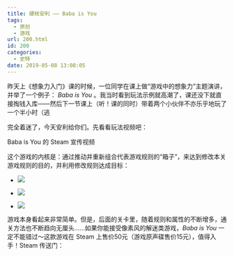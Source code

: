 ```yaml
---
title: 硬核安利 —— Baba is You
tags:
  - 原创
  - 游戏
url: 200.html
id: 200
categories:
  - 史特
date: 2019-05-08 13:08:05
---
```


昨天上《想象力入门》课的时候，一位同学在课上做“游戏中的想象力”主题演讲，并举了一个例子： _Baba is You_ 。我当时看到玩法示例就高潮了，课还没下就直接掏钱入库——然后下一节课上（听！课的同时）带着两个小伙伴不亦乐乎地玩了一个半小时（逃

完全着迷了，今天安利给你们。先看看玩法视频吧：

Baba is You 的 Steam 宣传视频

这个游戏的内核是：通过推动并重新组合代表游戏规则的“箱子”，来达到修改本关游戏规则的目的，并利用修改规则达成目标：

*   ![](https://blog.qhurc.com/wp-content/uploads/2019/05/biy1.gif)
    
*   ![](https://blog.qhurc.com/wp-content/uploads/2019/05/biy2.gif)
    
*   ![](https://blog.qhurc.com/wp-content/uploads/2019/05/biy3.gif)
    

游戏本身看起来非常简单。但是，后面的关卡里，随着规则和属性的不断增多，通关方法也不断趋向无厘头……如果你能接受像素风的解迷类游戏，_Baba is You_ 一定不能错过～这款游戏在 Steam 上售价50元（游戏原声碟售价15元），值得入手！Steam 传送门：